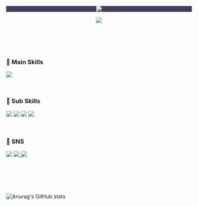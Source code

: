 <header>
  <div align="center" style="background-color: #453C59">
    <img src="https://capsule-render.vercel.app/api?type=transparent&color=0:453C59,30:C79BF2,100:2C3140&fontColor=B0BAD9&height=300&section=header&text=Bucky's%20Github-nl-Hello%20world!&fontAlign=50&fontAlign=70&fontSize=90" />
  </div>
  
  [![ ](https://hits.seeyoufarm.com/api/count/incr/badge.svg?url=https%3A%2F%2Fgithub.com%2FBucky5683%2Fhit-counter&count_bg=%23D9D59A&title_bg=%23143959&icon=pinboard.svg&icon_color=%23F2F2F2&title=hits&edge_flat=false)](https://hits.seeyoufarm.com/)
</header>
<div>
  <br/>
  <h3>📌 Main Skills</h3>
  <p>
    <img src="https://img.shields.io/badge/Swift-F05138?style=flat-square&logo=Swift&logoColor=white"/>
  </p>
  <br/>
  <h3>📌 Sub Skills</h3>
  <p>
    <img src="https://img.shields.io/badge/CSS3-1572B6?style=flat-square&logo=css3&logoColor=white"/>
    <img src="https://img.shields.io/badge/HTML5-E34F26?style=flat-square&logo=html5&logoColor=white"/>
    <img src="https://img.shields.io/badge/JavaScript-F7DF1E?style=flat-square&logo=javascript&logoColor=black"/>
    <img src="https://img.shields.io/badge/Vue.js-4FC08D?style=flat-square&logo=vue.js&logoColor=white">
  </p>
  <br/>
  <h3>💬 SNS</h3>
  <p>
    <img src="https://img.shields.io/badge/bucky5683@gmail.com-EA4335?style=flat-square&logo=Gmail&logoColor=white"/>
    <a href="https://www.instagram.com/sy8_546/">
      <img src="https://img.shields.io/badge/Instagram-DD2A7B?style=flat-square&logo=Instagram&logoColor=white"/>
    </a>
    <a href="https://sy5683.tistory.com/"><img src="https://img.shields.io/badge/Tistory-000000?style=flat-square&logo=Tistory&logoColor=white"/></a>
  </p>
  <br/>
  <br/>
  <br/>
  <br/>
  <!--![Top Langs](https://github-readme-stats.vercel.app/api/top-langs/?username=Bucky5683&layout=donut)-->
</div>
<footer>
  
  ![Anurag's GitHub stats](https://github-readme-stats.vercel.app/api?username=Bucky5683&show_icons=true&theme=material-palenight)
</footer>
